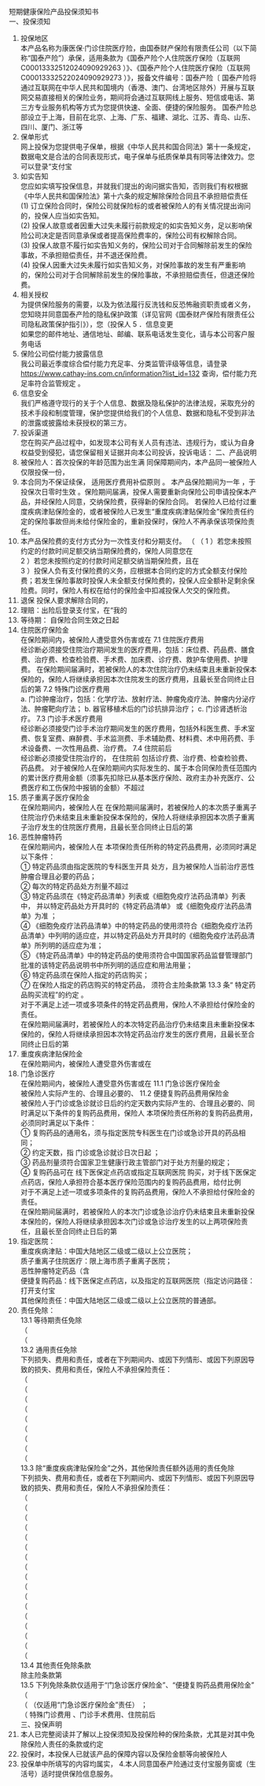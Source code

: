 短期健康保险产品投保须知书  
一、投保须知  
1.  投保地区  
本产品名称为康医保·门诊住院医疗险，由国泰财产保险有限责任公司（以下简称“国泰产险”）承保，适用条款为《国泰产险个人住院医疗保险（互联网 C00013332512024090929263 ）》、《国泰产险个人住院医疗保险（互联网 C00013332522024090929273 ）》，报备文件编号：国泰产险〔 
国泰产险将通过互联网在中华人民共和国境内（香港、澳门、台湾地区除外）开展与互联网交易直接相关的保险业务，期间将会通过互联网线上服务、短信或电话、第三方专业服务机构等方式为您提供快速、全面、便捷的保险服务。 
国泰产险总部设立于上海，目前在北京、上海、广东、福建、湖北、江苏、青岛、山东、四川、厦门、浙江等  
2.  保单形式  
网上投保为您提供电子保单，根据《中华人民共和国合同法》第十一条规定，数据电文是合法的合同表现形式，电子保单与纸质保单具有同等法律效力。您可以登录“支付宝 
3.  如实告知  
您应如实填写投保信息，并就我们提出的询问据实告知，否则我们有权根据《中华人民共和国保险法》第十六条的规定解除保险合同且不承担赔偿责任  
(1)  订立保险合同时，保险公司就保险标的或者被保险人的有关情况提出询问的，投保人应当如实告知。  
(2)  投保人故意或者因重大过失未履行前款规定的如实告知义务，足以影响保险公司决定是否同意承保或者提高保险费率的，保险公司有权解除合同。  
(3)  投保人故意不履行如实告知义务的，保险公司对于合同解除前发生的保险事故，不承担赔偿责任，并不退还保险费。  
(4)  投保人因重大过失未履行如实告知义务，对保险事故的发生有严重影响的，保险公司对于合同解除前发生的保险事故，不承担赔偿责任，但退还保险费。  
4.  相关授权  
为提供保险服务的需要，以及为依法履行反洗钱和反恐怖融资职责或者义务，您知晓并同意国泰产险的隐私保护政策（详见官网《国泰财产保险有限责任公司隐私政策保护指引》），您（投保人 
5  ．信息变更  
如果您的邮件地址、通信地址、邮编、联系电话发生变化，请与本公司客户服务电话 
6.  保险公司偿付能力披露信息  
我公司最近季度综合偿付能力充足率、分类监管评级等信息，请登录 https://www.cathay-ins.com.cn/information?list_id=132   查询，偿付能力充足率符合监管规定 。 
7.  信息安全  
我们严格遵守现行的关于个人信息、数据及隐私保护的法律法规，采取充分的技术手段和制度管理，保护您提供给我们的个人信息、数据和隐私不受到非法的泄露或披露给未获授权的第三方。 
8.  投诉渠道  
您在购买产品过程中，如发现本公司有关人员有违法、违规行为，或认为自身权益受到侵犯，请您保留相关证据并向本公司投诉，投诉电话： 
二、产品说明  
1. 被保险人：首次投保的年龄范围为出生满 同保障期间内，本产品同一被保险人仅限投保一份， 
2.    本合同为不保证续保，  适用医疗费用补偿原则  。  本产品保险期间为一年 ，于投保次日零时生效 。保险期间届满，投保人需要重新向保险公司申请投保本产品，并经保险人同意，交纳保险费，获得新的保险合同。 
若保险人已给付过重度疾病津贴保险金的，或者被保险人已发生“重度疾病津贴保险金”保险责任约定的保险事故但尚未给付保险金的，重新投保时，保险人不再承保该项保险责任。  
3.  本产品保险费的支付方式分为一次性支付和分期支付。 
（ 
（ 
1  ）若您未按照约定的付款时间足额交纳当期保险费的，保险人同意您在  
2  ）若您未按照约定的付款时间足额交纳当期保险费，且在  
3  ）投保人负有支付保险费的义务，应根据本合同约定的方式全额支付保险费；若发生保险事故时投保人未全额支付保险费的，投保人应全额补足剩余保险费。同时，保险人有权在给付的保险金中扣减投保人欠交的保险费。  
4.  退保 
投保人要求解除合同的， 
5.   理赔：出险后登录支付宝，在“我的 
6.   等待期：  自保险合同生效之日起  
7.   住院医疗保险金  
在保险期间内，被保险人遭受意外伤害或在 
7.1   住院医疗费用  
经诊断必须接受住院治疗期间发生的医疗费用，包括：床位费、药品费、膳食费、治疗费、检查检验费、手术费、加床费、诊疗费、救护车使用费、护理费。 
在保险期间届满时，若被保险人的本次住院治疗仍未结束且未重新投保本保险的，保险人将继续承担因本次住院发生的医疗费用，且最长至合同终止日后的第 
7.2   特殊门诊医疗费用  
a.  门诊肿瘤治疗，包括：化学疗法、放射疗法、肿瘤免疫疗法、肿瘤内分泌疗法、肿瘤靶向疗法； 
b.  器官移植术后的门诊抗排异治疗； 
c.  门诊肾透析治疗。 
7.3   门诊手术医疗费用  
经诊断必须接受门诊手术治疗期间发生的医疗费用，包括外科医生费、手术室费、恢复室费、麻醉费、手术监测费、手术辅助费、材料费、术中用药费、手术设备费、一次性用品费、治疗费。 
7.4   住院前后   
经诊断必须接受住院治疗的， 在住院前  包括诊疗费、治疗费、检查检验费、药品费。 
对于被保险人在保险期间内实际发生的、属于本合同保险责任范围内的累计医疗费用金额（须事先扣除已从基本医疗保险、政府主办补充医疗、公费医疗和工伤保险中报销的金额）不超过  
8.   质子重离子医疗保险金  
在保险期间内，被保险人在 
在保险期间届满时，若被保险人的本次质子重离子住院治疗仍未结束且未重新投保本保险的，保险人将继续承担因本次质子重离子治疗发生的住院医疗费用，且最长至合同终止日后的第 
9.   恶性肿瘤特药  
在保险期间内，被保险人在 
本项保险责任所称的特定药品费用，必须同时满足以下条件：  
① 特定药品须由指定医院的专科医生开具 处方，且为被保险人当前治疗恶性肿瘤合理且必要的药品；   
② 每次的特定药品处方剂量不超过  
③ 特定药品须在《特定药品清单》列表或《细胞免疫疗法药品清单》列表中， 并以特定药品处方开具时的《特定药品清单》  或《细胞免疫疗法药品清单》为准  ；  
④ 《细胞免疫疗法药品清单》中的特定药品的使用须符合《细胞免疫疗法药品清单》中列明的适应症，并以特定药品处方开具时的《细胞免疫疗法药品清单》所列明的适应症为准；  
⑤ 《特定药品清单》中的特定药品的使用须符合中国国家药品监督管理部门批准的该特定药品说明书中所列明的适应症和用法用量；  
⑥ 特定药品须在保险人指定的药店购买；  
⑦ 在保险人指定的药店购买的特定药品， 须符合主险条款第  13.3  条“  特定药品购买流程”的约定   。   
对于不满足上述一项或多项条件的特定药品费用，保险人不承担给付保险金的责任。  
在保险期间届满时，若被保险人的本次特定药品治疗仍未结束且未重新投保本保险的，保险人将继续承担因本次特定药品治疗发生的医疗费用，且最长至合同终止日后的第 
10.   重度疾病津贴保险金  
在保险期间内，被保险人遭受意外伤害或在 
11.  门急诊医疗  
在保险期间内，被保险人遭受意外伤害或在 
11.1   门急诊医疗保险金  
被保险人实际产生的、合理且必要的、 
11.2   便捷复购药品费用保险金  
被保险人于门诊或急诊就诊日后的约定天数内实际产生的、合理且必要的、同时满足以下条件的复购药品费用，保险人 
本项保险责任所称的复购药品费用，必须同时满足以下条件：  
① 复购药品的通用名，须与指定医院专科医生在门诊或急诊开具的药品相同；  
② 约定天数，指  门诊或急诊就诊日次日起  ；  
③ 药品剂量须符合国家卫生健康行政主管部门对于处方剂量的规定；  
④ 复购药品可在 线下医保定点药店或指定互联网医院  购买，对于线下医保定点药店，保险人承担符合基本医疗保险范围内的复购药品费用，给付比例  
对于不满足上述一项或多项条件的复购药品费用，保险人不承担给付保险金的责任。  
在保险期间届满时，若被保险人的本次门诊或急诊治疗仍未结束且未重新投保本保险的，保险人将继续承担因本次门诊或急诊治疗发生的以上两项保险责任，且最长至合同终止日后的第 
12.   指定医院：  
重度疾病津贴：中国大陆地区二级或二级以上公立医院；  
质子重离子住院医疗：限上海市质子重离子医院；  
恶性肿瘤特定药品（含  
便捷复购药品：线下医保定点药店，以及指定的互联网医院（指定访问路径：打开支付宝  
其他保险责任：中国大陆地区二级或二级以上公立医院的普通部。  
13.   责任免除：  
13.1   等待期责任免除  
（  
（  
13.2   通用责任免除  
下列损失、费用和责任，或者在下列期间内、或因下列情形、或因下列原因导致的损失、费用和责任，保险人不承担保险责任：  
（  
（  
（  
（  
（  
（  
（  
（  
（  
13.3   除“重度疾病津贴保险金”之外，其他保险责任额外适用的责任免除  
下列损失、费用和责任，或者在下列期间内、或因下列情形、或因下列原因导致的损失、费用和责任，保险人不承担保险责任：  
（  
（  
（  
（  
（  
（  
（  
（  
（  
（  
（  
（  
（  
（  
（  
（  
（  
13.4   其他责任免除条款  
除主险条款第  
13.5  下列免除条款仅适用于“门急诊医疗保险金”、“便捷复购药品费用保险金”   
（  
（  （仅适用“门急诊医疗保险金”责任） ；  
（ 特殊门诊费用  、门诊手术费用、住院前后  
三、投保声明  
1. 本人已完整阅读并了解以上投保须知及投保险种的保险条款，尤其是对其中免除保险人责任的条款或约定 
2. 投保时，本投保人已就该产品的保障内容以及保险金额等向被保险人 
3. 投保单中所填写的内容均属实， 
4.本人同意国泰产险通过支付宝服务窗或（生活号）适时提供保险信息服务。   

